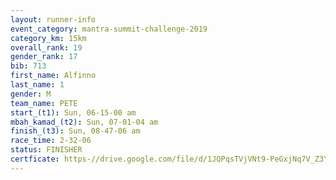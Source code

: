 ```yaml
---
layout: runner-info 
event_category: mantra-summit-challenge-2019 
category_km: 15km 
overall_rank: 19
gender_rank: 17
bib: 713
first_name: Alfinno
last_name: 1
gender: M
team_name: PETE
start_(t1): Sun, 06-15-00 am
mbah_kamad_(t2): Sun, 07-01-04 am
finish_(t3): Sun, 08-47-06 am
race_time: 2-32-06
status: FINISHER
certficate: https-//drive.google.com/file/d/1JQPqsTVjVNt9-PeGxjNq7V_Z3YgYCr2L/view?usp=sharing
---
```

